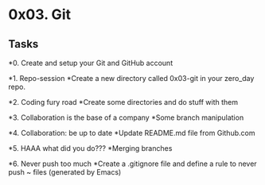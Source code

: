 # 0x03. Git #

## Tasks ##

*0. Create and setup your Git and GitHub account

*1. Repo-session
	*Create a new directory called 0x03-git in your zero_day repo.

*2. Coding fury road
	*Create some directories and do stuff with them

*3. Collaboration is the base of a company
	*Some branch manipulation

*4. Collaboration: be up to date
	*Update README.md file from Github.com

*5. HAAA what did you do???
	*Merging branches

*6. Never push too much
	*Create a .gitignore file and define a rule to never push ~ files (generated by Emacs)
